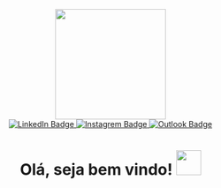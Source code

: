 <div id="header" align="center">
  <img src="https://media.giphy.com/media/jdPMeyv9rn0hZHh8n9/giphy.gif" width="200"/>
  <div id="badges">
    <a href="https://www.linkedin.com/in/wemerson-ferr/" target="_blank">
      <img src="https://img.shields.io/badge/LinkedIn-blue?style=plastic&logo=linkedin&logoColor=white" alt="LinkedIn Badge"/>
    </a>
    <a href="https://www.instagram.com/wemerson.ferr/" target="_blank">
      <img src="https://img.shields.io/badge/Instagram-blueviolet?style=plastic&logo=instagram&logoColor=white" alt="Instagrem Badge"/>
    </a>
    <a href="mailto:wemerson-b@hotmail.com" target="_blank">
      <img src="https://img.shields.io/badge/Email-blue?style=plastic&logo=microsoftoutlook&logoColor=white" alt="Outlook Badge"/>
    </a>
  </div>
  <img src="https://komarev.com/ghpvc/?username=Wemerson-ferr&style=social&color=success" alt=""/>
  <h1>
     Olá, seja bem vindo!
     <img src="https://media.giphy.com/media/w1OBpBd7kJqHrJnJ13/giphy.gif" width="45px"/>
  </h1>
</div>
